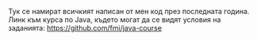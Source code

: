 Тук се намират всичкият написан от мен код през последната година. 
Линк към курса по Java, където могат да се видят условия на заданията: https://github.com/fmi/java-course

